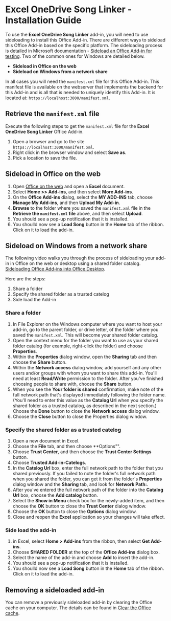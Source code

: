 # Excel OneDrive Song Linker - Installation Guide

To use the **Excel OneDrive Song Linker** add-in, you will need to use sideloading to install this Office Add-in. There are different ways to sideload this Office Add-in based on the specific platform.  The sideloading process is detailed in Microsoft documentation - [Sideload an Office Add-in for testing](https://learn.microsoft.com/en-us/office/dev/add-ins/testing/test-debug-office-add-ins#sideload-an-office-add-in-for-testing).  Two of the common ones for Windows are detailed below.
- **Sideload in Office on the web**
- **Sideload on Windows from a network share**

In all cases you will need the `manifest.xml` file for this Office Add-in. This manifest file is available on the webserver that implements the backend for this Add-in and is all that is needed to uniquely identify this Add-in. It is located at: `https://localhost:3000/manifest.xml`.

## Retrieve the `manifest.xml` file
Execute the following steps to get the `manifest.xml` file for the **Excel OneDrive Song Linker** Office Add-in.

1. Open a browser and go to the site `https://localhost:3000/manifest.xml`.
1. Right click in the browser window and select **Save as**.
1. Pick a location to save the file.

## Sideload in Office on the web
1. Open [Office on the web](https://office.live.com/) and open a **Excel** document. 
1. Select **Home >> Add-ins**, and then select **More Add-ins**.
1. On the **Office Add-ins** dialog, select the **MY ADD-INS** tab, choose **Manage My Add-ins**, and then **Upload My Add-in**.
1. **Browse** to the folder where you saved the `manifest.xml` file in the **Retrieve the `manifest.xml` file** above, and then select **Upload**.
1. You should see a pop-up notification that it is installed.
1. You shoulld now see a **Load Song** button in the **Home** tab of the ribbon. Click on it to load the add-in. 

## Sideload on Windows from a network share
The following video walks you through the process of sideloading your add-in in Office on the web or desktop using a shared folder catalog.
[Sideloading Office Add-ins into Office Desktop](https://youtu.be/XXsAw2UUiQo).

Here are the steps:
1. Share a folder
1. Specify the shared folder as a trusted catelog
1. Side load the Add-in

### Share a folder
1. In File Explorer on the Windows computer where you want to host your add-in, go to the parent folder, or drive letter, of the folder where you saved the `manifest.xml`.  This will become your shared folder catalog.
1. Open the context menu for the folder you want to use as your shared folder catalog (for example, right-click the folder) and choose **Properties**.
1. Within the **Properties** dialog window, open the **Sharing** tab and then choose the **Share** button.
1. Within the **Network access** dialog window, add yourself and any other users and/or groups with whom you want to share this add-in. 
You'll need at least **Read/Write** permission to the folder. After you've finished choosing people to share with, choose the **Share** button.
1. When you see the **Your folder is shared** confirmation, make note of the full network path that's displayed immediately following the folder name. 
(You'll need to enter this value as the **Catalog Url** when you specify the shared folder as a trusted catalog, as described in the next section.) 
Choose the **Done** button to close the **Network access** dialog window.
1. Choose the **Close** button to close the Properties dialog window.

### Specify the shared folder as a trusted catelog
1. Open a new document in Excel.
1. Choose the **File** tab, and then choose **Options"".
1. Choose **Trust Center**, and then choose the **Trust Center Settings** button.
1. Choose **Trusted Add-in-Catelogs**.
1. In the **Catelog Url** box, enter the full network path to the folder that you shared previously. If you failed to note the folder's full network path when you shared the folder, you can get it from the folder's **Properties** dialog window and the **Sharing** tab, and look for **Network Path:**.
1. After you've entered the full network path of the folder into the **Catalog Url** box, choose the **Add catalog** button.
1. Select the **Show in Menu** check box for the newly-added item, and then choose the **OK** button to close the **Trust Center** dialog window.
1. Choose the **OK** button to close the **Options** dialog window.
1. Close and reopen the **Excel** application so your changes will take effect.

### Side load the add-in
1. in Excel, select **Home > Add-ins** from the ribbon, then select **Get Add-ins**.  
1. Choose **SHARED FOLDER** at the top of the **Office Add-ins** dialog box.
1. Select the name of the add-in and choose **Add** to insert the add-in.
1. You should see a pop-up notification that it is installed.
1. You shoulld now see a **Load Song** button in the **Home** tab of the ribbon. Click on it to load the add-in. 

## Removing a sideloaded add-in
You can remove a previously sideloaded add-in by clearing the Office cache on your computer. The details can be found in 
[Clear the Office cache](https://learn.microsoft.com/en-us/office/dev/add-ins/testing/clear-cache).



